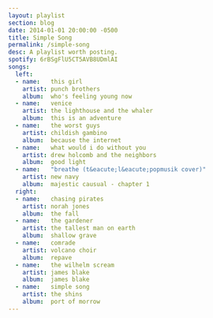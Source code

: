 ```yaml
---
layout: playlist
section: blog
date: 2014-01-01 20:00:00 -0500
title: Simple Song
permalink: /simple-song
desc: A playlist worth posting.
spotify: 6rBSgFlU5CT5AVB8UDmlAI
songs:
  left:
  - name:   this girl
    artist: punch brothers
    album:  who's feeling young now
  - name:   venice
    artist: the lighthouse and the whaler
    album:  this is an adventure
  - name:   the worst guys
    artist: childish gambino
    album:  because the internet
  - name:   what would i do without you
    artist: drew holcomb and the neighbors
    album:  good light
  - name:   "breathe (t&eacute;l&eacute;popmusik cover)"
    artist: new navy
    album:  majestic causual - chapter 1
  right:
  - name:   chasing pirates
    artist: norah jones
    album:  the fall
  - name:   the gardener
    artist: the tallest man on earth
    album:  shallow grave
  - name:   comrade
    artist: volcano choir
    album:  repave
  - name:   the wilhelm scream
    artist: james blake
    album:  james blake
  - name:   simple song
    artist: the shins
    album:  port of morrow
---
```

